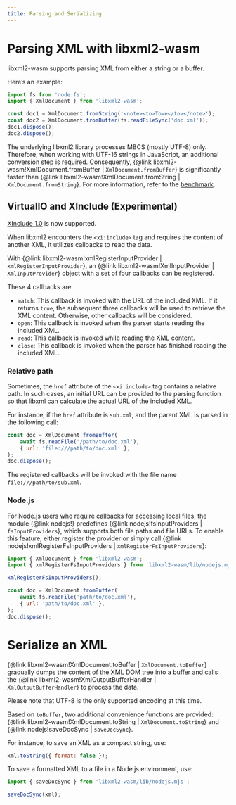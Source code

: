 ```yaml
---
title: Parsing and Serializing
---
```


# Parsing XML with libxml2-wasm

libxml2-wasm supports parsing XML from either a string or a buffer.

Here’s an example:

```js
import fs from 'node:fs';
import { XmlDocument } from 'libxml2-wasm';

const doc1 = XmlDocument.fromString('<note><to>Tove</to></note>');
const doc2 = XmlDocument.fromBuffer(fs.readFileSync('doc.xml'));
doc1.dispose();
doc2.dispose();
```

The underlying libxml2 library processes MBCS (mostly UTF-8) only.
Therefore, when working with UTF-16 strings in JavaScript,
an additional conversion step is required.
Consequently,
{@link libxml2-wasm!XmlDocument.fromBuffer | `XmlDocument.fromBuffer`} is significantly faster than {@link libxml2-wasm!XmlDocument.fromString | `XmlDocument.fromString`}.
For more information, refer to the [benchmark](performance.md).

## VirtualIO and XInclude (Experimental)

[XInclude 1.0](https://www.w3.org/TR/xinclude/) is now supported.

When libxml2 encounters the `<xi:include>` tag and requires the content of another XML,
it utilizes callbacks to read the data.

With {@link libxml2-wasm!xmlRegisterInputProvider | `xmlRegisterInputProvider`},
an {@link libxml2-wasm!XmlInputProvider | `XmlInputProvider`} object with a set of four callbacks can be registered.

These 4 callbacks are
- `match`: This callback is invoked with the URL of the included XML.
If it returns `true`, the subsequent three callbacks will be used to retrieve the XML content.
Otherwise, other callbacks will be considered.
- `open`: This callback is invoked when the parser starts reading the included XML.
- `read`: This callback is invoked while reading the XML content.
- `close`: This callback is invoked when the parser has finished reading the included XML.

### Relative path

Sometimes, the `href` attribute of the `<xi:include>` tag contains a relative path.
In such cases, an initial URL can be provided to the parsing function so that libxml can calculate the actual URL of the included XML.

For instance, if the `href` attribute is `sub.xml`,
and the parent XML is parsed in the following call:

```js
const doc = XmlDocument.fromBuffer(
    await fs.readFile('/path/to/doc.xml'),
    { url: 'file:///path/to/doc.xml' },
);
doc.dispose();

```

The registered callbacks will be invoked with the file name `file:///path/to/sub.xml`.

### Node.js

For Node.js users who require callbacks for accessing local files,
the module {@link nodejs!} predefines {@link nodejs!fsInputProviders | `fsInputProviders`},
which supports both file paths and file URLs.
To enable this feature, either register the provider or simply call {@link nodejs!xmlRegisterFsInputProviders | `xmlRegisterFsInputProviders`}:

```js
import { XmlDocument } from 'libxml2-wasm';
import { xmlRegisterFsInputProviders } from 'libxml2-wasm/lib/nodejs.mjs';

xmlRegisterFsInputProviders();

const doc = XmlDocument.fromBuffer(
    await fs.readFile('path/to/doc.xml'),
    { url: 'path/to/doc.xml' },
);
doc.dispose();
```

# Serialize an XML

{@link libxml2-wasm!XmlDocument.toBuffer | `XmlDocument.toBuffer`} gradually dumps the content of the XML DOM tree into a buffer 
and calls the {@link libxml2-wasm!XmlOutputBufferHandler | `XmlOutputBufferHandler`} to process the data.

Please note that UTF-8 is the only supported encoding at this time.

Based on `toBuffer`, two additional convenience functions are provided:
{@link libxml2-wasm!XmlDocument.toString | `XmlDocument.toString`}  and {@link nodejs!saveDocSync | `saveDocSync`}.

For instance, to save an XML as a compact string, use:

```js
xml.toString({ format: false });
```

To save a formatted XML to a file in a Node.js environment, use:

```js
import { saveDocSync } from 'libxml2-wasm/lib/nodejs.mjs';

saveDocSync(xml);
```

